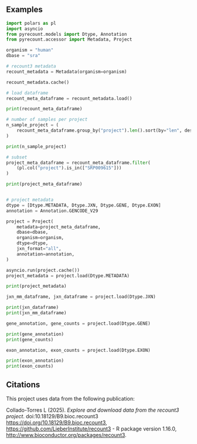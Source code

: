## Examples

``` python
import polars as pl
import asyncio
from pyrecount.models import Dtype, Annotation
from pyrecount.accessor import Metadata, Project

organism = "human"
dbase = "sra"

# recount3 metadata
recount_metadata = Metadata(organism=organism)

recount_metadata.cache()

# load dataframe
recount_meta_dataframe = recount_metadata.load()

print(recount_meta_dataframe)

# number of samples per project
n_sample_project = (
    recount_meta_dataframe.group_by("project").len().sort(by="len", descending=True)
)

print(n_sample_project)

# subset
project_meta_dataframe = recount_meta_dataframe.filter(
    (pl.col("project").is_in(["SRP009615"]))
)

print(project_meta_dataframe)


# project metadata
dtype = [Dtype.METADATA, Dtype.JXN, Dtype.GENE, Dtype.EXON]
annotation = Annotation.GENCODE_V29

project = Project(
    metadata=project_meta_dataframe,
    dbase=dbase,
    organism=organism,
    dtype=dtype,
    jxn_format="all",
    annotation=annotation,
)

asyncio.run(project.cache())
project_metadata = project.load(Dtype.METADATA)

print(project_metadata)

jxn_mm_dataframe, jxn_dataframe = project.load(Dtype.JXN)

print(jxn_dataframe)
print(jxn_mm_dataframe)

gene_annotation, gene_counts = project.load(Dtype.GENE)

print(gene_annotation)
print(gene_counts)

exon_annotation, exon_counts = project.load(Dtype.EXON)

print(exon_annotation)
print(exon_counts)
```

## Citations

This project uses data from the following publication:

Collado-Torres L (2025). _Explore and download data from the recount3
project_. doi:10.18129/B9.bioc.recount3
<https://doi.org/10.18129/B9.bioc.recount3>,
https://github.com/LieberInstitute/recount3 - R package version
1.16.0, <http://www.bioconductor.org/packages/recount3>.
